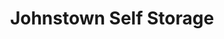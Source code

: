---
title: "Johnstown Self Storage"
url: /johnstown/johnstown-self-storage/
shop: storage rental
---